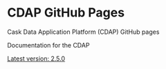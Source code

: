 CDAP GitHub Pages
=================

Cask Data Application Platform (CDAP) GitHub pages

Documentation for the CDAP

[Latest version: 2.5.0](http://docs.cdap.io/cdap/current)
